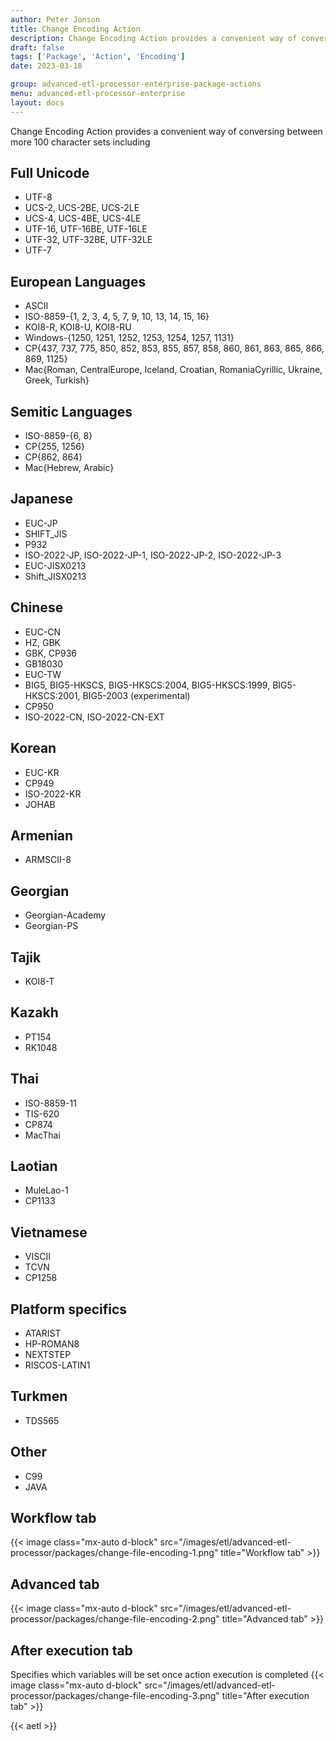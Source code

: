 ```yaml
---
author: Peter Jonson
title: Change Encoding Action
description: Change Encoding Action provides a convenient way of conversing between more 100 character sets
draft: false
tags: ['Package', 'Action', 'Encoding']
date: 2023-03-18

group: advanced-etl-processor-enterprise-package-actions
menu: advanced-etl-processor-enterprise
layout: docs
---
```


Change Encoding Action provides a convenient way of conversing between more 100 character sets including

## Full Unicode

- UTF-8
- UCS-2, UCS-2BE, UCS-2LE
- UCS-4, UCS-4BE, UCS-4LE
- UTF-16, UTF-16BE, UTF-16LE
- UTF-32, UTF-32BE, UTF-32LE
- UTF-7

## European Languages

- ASCII
- ISO-8859-{1, 2, 3, 4, 5, 7, 9, 10, 13, 14, 15, 16}
- KOI8-R, KOI8-U, KOI8-RU
- Windows-{1250, 1251, 1252, 1253, 1254, 1257, 1131}
- CP{437, 737, 775, 850, 852, 853, 855, 857, 858, 860, 861, 863, 865, 866, 869, 1125}
- Mac{Roman, CentralEurope, Iceland, Croatian, RomaniaCyrillic, Ukraine, Greek, Turkish}

## Semitic Languages

- ISO-8859-{6, 8}
- CP{255, 1256}
- CP{862, 864}
- Mac{Hebrew, Arabic}

## Japanese

- EUC-JP
- SHIFT_JIS
- P932
- ISO-2022-JP, ISO-2022-JP-1, ISO-2022-JP-2, ISO-2022-JP-3
- EUC-JISX0213
- Shift_JISX0213

## Chinese

- EUC-CN
- HZ, GBK
- GBK, CP936
- GB18030
- EUC-TW
- BIG5, BIG5-HKSCS, BIG5-HKSCS:2004, BIG5-HKSCS:1999, BIG5-HKSCS:2001, BIG5-2003 (experimental)
- CP950
- ISO-2022-CN, ISO-2022-CN-EXT

## Korean

- EUC-KR
- CP949
- ISO-2022-KR
- JOHAB

## Armenian

- ARMSCII-8

## Georgian

- Georgian-Academy
- Georgian-PS

## Tajik

- KOI8-T

## Kazakh

- PT154
- RK1048

## Thai

- ISO-8859-11
- TIS-620
- CP874
- MacThai

## Laotian

- MuleLao-1
- CP1133

## Vietnamese

- VISCII
- TCVN
- CP1258

## Platform specifics

- ATARIST
- HP-ROMAN8
- NEXTSTEP
- RISCOS-LATIN1

## Turkmen

- TDS565

## Other

- C99
- JAVA

## Workflow tab

{{< image class="mx-auto d-block"  src="/images/etl/advanced-etl-processor/packages/change-file-encoding-1.png" title="Workflow tab" >}}

## Advanced tab

{{< image class="mx-auto d-block"  src="/images/etl/advanced-etl-processor/packages/change-file-encoding-2.png" title="Advanced tab" >}}

## After execution tab

Specifies which variables will be set once action execution is completed
{{< image class="mx-auto d-block"  src="/images/etl/advanced-etl-processor/packages/change-file-encoding-3.png" title="After execution tab" >}}

{{< aetl >}}
